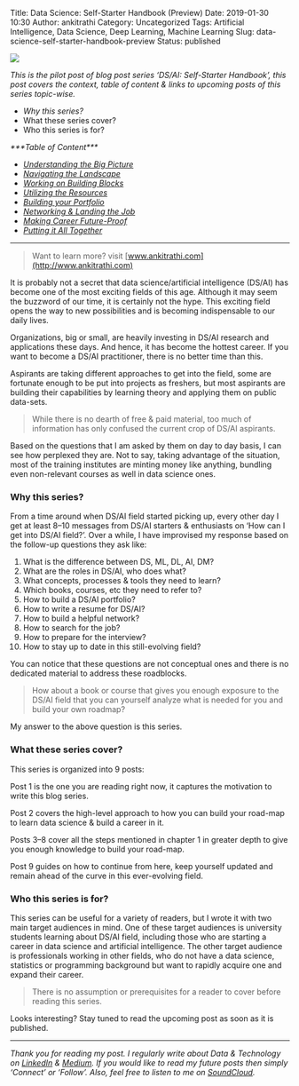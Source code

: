 Title: Data Science: Self-Starter Handbook (Preview)
Date: 2019-01-30 10:30
Author: ankitrathi
Category: Uncategorized
Tags: Artificial Intelligence, Data Science, Deep Learning, Machine Learning
Slug: data-science-self-starter-handbook-preview
Status: published

![](https://cdn-images-1.medium.com/max/1200/1*8l1J_sE_W4Sw9ajpFb0w4w.png)

*This is the pilot post of blog post series ‘DS/AI: Self-Starter Handbook’, this post covers the context, table of content & links to upcoming posts of this series topic-wise.*

-   *Why this series?*
-   What these series cover?
-   Who this series is for?

*\*\*\*Table of Content\*\*\**

-   [*Understanding the Big Picture*](https://medium.com/data-deft/ds-ai-ssh-understanding-the-big-picture-6c19f5391a23)
-   [*Navigating the Landscape*](https://medium.com/data-deft/ds-ai-ssh-navigating-the-landscape-b28b657da519)
-   [*Working on Building Blocks*](https://medium.com/data-deft/ds-ai-ssh-working-on-building-blocks-768a4f2876f2)
-   [*Utilizing the Resources*](https://medium.com/data-deft/ds-ai-ssh-utilizing-the-resources-28cd78777380)
-   [*Building your Portfolio*](https://medium.com/data-deft/ds-ai-ssh-building-your-portfolio-3defa616fd05)
-   [*Networking & Landing the Job*](https://medium.com/data-deft/ds-ai-ssh-networking-landing-the-job-156e7e5f9ebc)
-   [*Making Career Future-Proof*](https://medium.com/data-deft/ds-ai-ssh-making-career-future-proof-10e03d7bd29a)
-   [*Putting it All Together*](https://medium.com/data-deft/ds-ai-ssh-putting-it-all-together-97c3d861174f)

------------------------------------------------------------------------

> Want to learn more? visit [www.ankitrathi.com](http://www.ankitrathi.com)

It is probably not a secret that data science/artificial intelligence (DS/AI) has become one of the most exciting fields of this age. Although it may seem the buzzword of our time, it is certainly not the hype. This exciting field opens the way to new possibilities and is becoming indispensable to our daily lives.

Organizations, big or small, are heavily investing in DS/AI research and applications these days. And hence, it has become the hottest career. If you want to become a DS/AI practitioner, there is no better time than this.

Aspirants are taking different approaches to get into the field, some are fortunate enough to be put into projects as freshers, but most aspirants are building their capabilities by learning theory and applying them on public data-sets.

> While there is no dearth of free & paid material, too much of information has only confused the current crop of DS/AI aspirants.

Based on the questions that I am asked by them on day to day basis, I can see how perplexed they are. Not to say, taking advantage of the situation, most of the training institutes are minting money like anything, bundling even non-relevant courses as well in data science ones.

### Why this series?

From a time around when DS/AI field started picking up, every other day I get at least 8–10 messages from DS/AI starters & enthusiasts on ‘How can I get into DS/AI field?’. Over a while, I have improvised my response based on the follow-up questions they ask like:

1.  What is the difference between DS, ML, DL, AI, DM?
2.  What are the roles in DS/AI, who does what?
3.  What concepts, processes & tools they need to learn?
4.  Which books, courses, etc they need to refer to?
5.  How to build a DS/AI portfolio?
6.  How to write a resume for DS/AI?
7.  How to build a helpful network?
8.  How to search for the job?
9.  How to prepare for the interview?
10. How to stay up to date in this still-evolving field?

You can notice that these questions are not conceptual ones and there is no dedicated material to address these roadblocks.

> How about a book or course that gives you enough exposure to the DS/AI field that you can yourself analyze what is needed for you and build your own roadmap?

My answer to the above question is this series.

### What these series cover?

This series is organized into 9 posts:

Post 1 is the one you are reading right now, it captures the motivation to write this blog series.

Post 2 covers the high-level approach to how you can build your road-map to learn data science & build a career in it.

Posts 3–8 cover all the steps mentioned in chapter 1 in greater depth to give you enough knowledge to build your road-map.

Post 9 guides on how to continue from here, keep yourself updated and remain ahead of the curve in this ever-evolving field.

### Who this series is for?

This series can be useful for a variety of readers, but I wrote it with two main target audiences in mind. One of these target audiences is university students learning about DS/AI field, including those who are starting a career in data science and artificial intelligence. The other target audience is professionals working in other fields, who do not have a data science, statistics or programming background but want to rapidly acquire one and expand their career.

> There is no assumption or prerequisites for a reader to cover before reading this series.

Looks interesting? Stay tuned to read the upcoming post as soon as it is published.

------------------------------------------------------------------------

*Thank you for reading my post. I regularly write about Data & Technology on* [*LinkedIn*](https://www.linkedin.com/today/posts/ankitrathi) *&* [*Medium*](https://medium.com/@rathi.ankit)*. If you would like to read my future posts then simply ‘Connect’ or ‘Follow’. Also, feel free to listen to me on* [*SoundCloud*](https://soundcloud.com/ankitrathi)*.*
